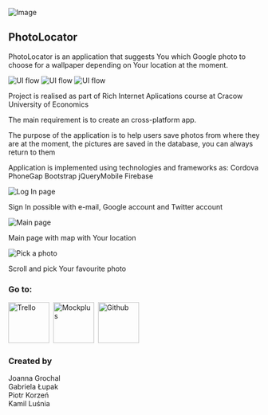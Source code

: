 ![Image](https://github.com/lusniak/bai/blob/master/docs/bai_page2.png?raw=true)

## PhotoLocator

PhotoLocator is an application that suggests You which Google photo to choose for a wallpaper depending on Your location at the moment.

<img src="uiflow4.PNG" alt="UI flow">
<img src="uiflow5.PNG" alt="UI flow" >
<img src="uiflow6.PNG" alt="UI flow" >

Project is realised as part of Rich Internet Aplications course at Cracow University of Economics

The main requirement is to create an cross-platform app.

The purpose of the application is to help users save photos from where they are at the moment, the pictures are saved in the database, you can always return to them

Application is implemented using technologies and frameworks as: Cordova PhoneGap Bootstrap jQueryMobile Firebase

<img src="login.PNG" alt="Log In page">

Sign In possible with e-mail, Google account and Twitter account

<img src="main.PNG" alt="Main page" >

Main page with map with Your location

<img src="pickphoto.PNG" alt="Pick a photo" >

Scroll and pick Your favourite photo

### Go to:

<a href="https://trello.com/baiprojekt1"><img src="trellosquare.png" style="width:82px; height:82px" title="Trello" alt="Trello"></a>&nbsp;
<a href="https://github.com/jgrochal/bai-project/tree/master/prototype"><img src="mockplussquare.png" style="width:82px; height:82px" title="Mockplus" alt="Mockplus"></a>&nbsp;
<a href="https://github.com/jgrochal/bai-project"><img src="githubsquare.png" style="width:82px; height:82px" title="Github" alt="Github"></a>

### Created by

Joanna Grochal<br/>
Gabriela Łupak<br/>
Piotr Korzeń<br/>
Kamil Luśnia
